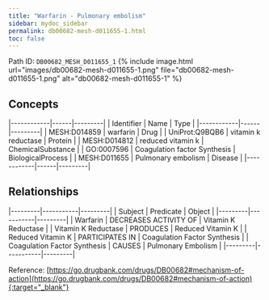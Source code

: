 ```yaml
---
title: "Warfarin - Pulmonary embolism"
sidebar: mydoc_sidebar
permalink: db00682-mesh-d011655-1.html
toc: false 
---
```



Path ID: `DB00682_MESH_D011655_1`
{% include image.html url="images/db00682-mesh-d011655-1.png" file="db00682-mesh-d011655-1.png" alt="db00682-mesh-d011655-1" %}

## Concepts

|------------|------|---------|
| Identifier | Name | Type    |
|------------|------|---------|
| MESH:D014859 | warfarin | Drug |
| UniProt:Q9BQB6 | vitamin k reductase | Protein |
| MESH:D014812 | reduced vitamin k | ChemicalSubstance |
| GO:0007596 | Coagulation factor Synthesis | BiologicalProcess |
| MESH:D011655 | Pulmonary embolism | Disease |
|------------|------|---------|

## Relationships

|---------|-----------|---------|
| Subject | Predicate | Object  |
|---------|-----------|---------|
| Warfarin | DECREASES ACTIVITY OF | Vitamin K Reductase |
| Vitamin K Reductase | PRODUCES | Reduced Vitamin K |
| Reduced Vitamin K | PARTICIPATES IN | Coagulation Factor Synthesis |
| Coagulation Factor Synthesis | CAUSES | Pulmonary Embolism |
|---------|-----------|---------|

Reference: [https://go.drugbank.com/drugs/DB00682#mechanism-of-action](https://go.drugbank.com/drugs/DB00682#mechanism-of-action){:target="_blank"}